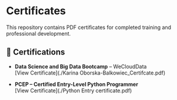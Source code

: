 # Certificates

This repository contains PDF certificates for completed training and professional development.

## 📜 Certifications

- **Data Science and Big Data Bootcamp** – WeCloudData  
  [View Certificate](./Karina Oborska-Balkowiec_Certifcate.pdf)

- **PCEP – Certified Entry-Level Python Programmer**  
  [View Certificate](./Python Entry certificate.pdf)

